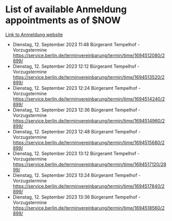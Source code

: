 # List of available Anmeldung appointments as of $NOW
[Link to Anmeldung website](https://service.berlin.de/terminvereinbarung/termin/tag.php?termin=1&anliegen[]=120686&dienstleisterlist=122210,122217,327316,122219,327312,122227,327314,122231,327346,122243,327348,122254,122252,329742,122260,329745,122262,329748,122271,327278,122273,327274,122277,327276,330436,122280,327294,122282,327290,122284,327292,122291,327270,122285,327266,122286,327264,122296,327268,150230,329760,122297,327286,122294,327284,122312,329763,122314,329775,122304,327330,122311,327334,122309,327332,317869,122281,327352,122279,329772,122283,122276,327324,122274,327326,122267,329766,122246,327318,122251,327320,122257,327322,122208,327298,122226,327300&herkunft=http%3A%2F%2Fservice.berlin.de%2Fdienstleistung%2F120686%2F)
- Dienstag, 12. September 2023 11:48 Bürgeramt Tempelhof - Vorzugstermine https://service.berlin.de/terminvereinbarung/termin/time/1694512080/2899/
- Dienstag, 12. September 2023 12:12 Bürgeramt Tempelhof - Vorzugstermine https://service.berlin.de/terminvereinbarung/termin/time/1694513520/2899/
- Dienstag, 12. September 2023 12:24 Bürgeramt Tempelhof - Vorzugstermine https://service.berlin.de/terminvereinbarung/termin/time/1694514240/2899/
- Dienstag, 12. September 2023 12:36 Bürgeramt Tempelhof - Vorzugstermine https://service.berlin.de/terminvereinbarung/termin/time/1694514960/2899/
- Dienstag, 12. September 2023 12:48 Bürgeramt Tempelhof - Vorzugstermine https://service.berlin.de/terminvereinbarung/termin/time/1694515680/2899/
- Dienstag, 12. September 2023 13:12 Bürgeramt Tempelhof - Vorzugstermine https://service.berlin.de/terminvereinbarung/termin/time/1694517120/2899/
- Dienstag, 12. September 2023 13:24 Bürgeramt Tempelhof - Vorzugstermine https://service.berlin.de/terminvereinbarung/termin/time/1694517840/2899/
- Dienstag, 12. September 2023 13:36 Bürgeramt Tempelhof - Vorzugstermine https://service.berlin.de/terminvereinbarung/termin/time/1694518560/2899/
